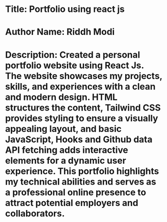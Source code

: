# Title: Portfolio using react js
# Author Name: Riddh Modi
# Description: Created a personal portfolio website using React Js. The website showcases my projects, skills, and experiences with a clean and modern design. HTML structures the content, Tailwind CSS provides styling to ensure a visually appealing layout, and basic JavaScript, Hooks and Github data API fetching adds interactive elements for a dynamic user experience. This portfolio highlights my technical abilities and serves as a professional online presence to attract potential employers and collaborators.
